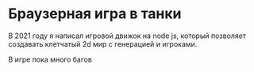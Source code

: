 # Браузерная игра в танки

В 2021 году я написал игровой движок на node js, который позволяет создавать клетчатый 2d мир c генерацией и игроками.

В игре пока много багов